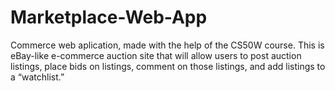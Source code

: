 # Marketplace-Web-App
 Commerce web aplication, made with the help of the CS50W course.
 This is eBay-like e-commerce auction site that will allow users to post auction listings, place bids on listings, comment on those listings, and add listings to a “watchlist.”
